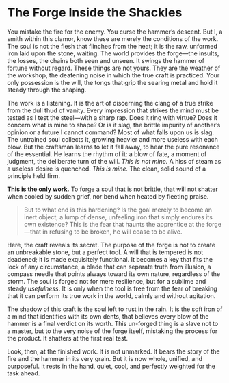# The Forge Inside the Shackles

You mistake the fire for the enemy. You curse the hammer’s descent. But I, a smith within this clamor, know these are merely the conditions of the work. The soul is not the flesh that flinches from the heat; it is the raw, unformed iron laid upon the stone, waiting. The world provides the forge—the insults, the losses, the chains both seen and unseen. It swings the hammer of fortune without regard. These things are not yours. They are the weather of the workshop, the deafening noise in which the true craft is practiced. Your only possession is the will, the tongs that grip the searing metal and hold it steady through the shaping.

The work is a listening. It is the art of discerning the clang of a true strike from the dull thud of vanity. Every impression that strikes the mind must be tested as I test the steel—with a sharp rap. Does it ring with virtue? Does it concern what is mine to shape? Or is it slag, the brittle impurity of another’s opinion or a future I cannot command? Most of what falls upon us is slag. The untrained soul collects it, growing heavier and more useless with each blow. But the craftsman learns to let it fall away, to hear the pure resonance of the essential. He learns the rhythm of it: a blow of fate, a moment of judgment, the deliberate turn of the will. *This is not mine.* A hiss of steam as a useless desire is quenched. *This is mine.* The clean, solid sound of a principle held firm.

**This is the only work.** To forge a soul that is not brittle, that will not shatter when cooled by sudden grief, nor bend when heated by fleeting praise.

> But to what end is this hardening? Is the goal merely to become an inert object, a lump of dense, unfeeling iron that simply endures its own existence? This is the fear that haunts the apprentice at the forge—that in refusing to be broken, he will cease to be alive.

Here, the craft reveals its secret. The purpose of the forge is not to create an unbreakable stone, but a perfect tool. A will that is tempered is not deadened; it is made exquisitely functional. It becomes a key that fits the lock of any circumstance, a blade that can separate truth from illusion, a compass needle that points always toward its own nature, regardless of the storm. The soul is forged not for mere resilience, but for a sublime and steady *usefulness*. It is only when the tool is free from the fear of breaking that it can perform its true work in the world, calmly and without agitation.

The shadow of this craft is the soul left to rust in the rain. It is the soft iron of a mind that identifies with its own dents, that believes every blow of the hammer is a final verdict on its worth. This un-forged thing is a slave not to a master, but to the very noise of the forge itself, mistaking the process for the product. It shatters at the first real test.

Look, then, at the finished work. It is not unmarked. It bears the story of the fire and the hammer in its very grain. But it is now whole, unified, and purposeful. It rests in the hand, quiet, cool, and perfectly weighted for the task ahead.